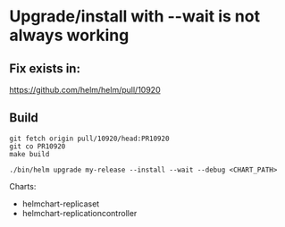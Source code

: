 # Upgrade/install with --wait is not always working

## Fix exists in:
https://github.com/helm/helm/pull/10920

## Build
```
git fetch origin pull/10920/head:PR10920
git co PR10920
make build

./bin/helm upgrade my-release --install --wait --debug <CHART_PATH>
```
Charts:
- helmchart-replicaset
- helmchart-replicationcontroller
